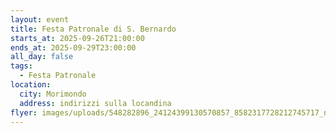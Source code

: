 ```yaml
---
layout: event
title: Festa Patronale di S. Bernardo
starts_at: 2025-09-26T21:00:00
ends_at: 2025-09-29T23:00:00
all_day: false
tags:
  - Festa Patronale
location:
  city: Morimondo
  address: indirizzi sulla locandina
flyer: images/uploads/548282896_24124399130570857_8582317728212745717_n.jpg
---
```

